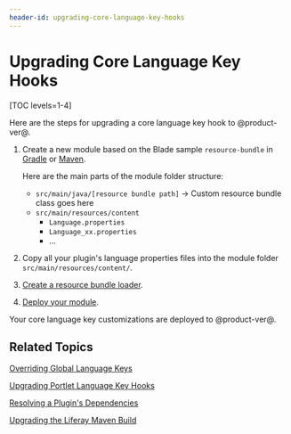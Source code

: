 ```yaml
---
header-id: upgrading-core-language-key-hooks
---
```


# Upgrading Core Language Key Hooks

[TOC levels=1-4]

Here are the steps for upgrading a core language key hook to @product-ver@. 

1.  Create a new module based on the Blade sample `resource-bundle` in 
    [Gradle](https://github.com/liferay/liferay-blade-samples/tree/master/gradle/extensions/resource-bundle)
    or [Maven](https://github.com/liferay/liferay-blade-samples/tree/master/maven/extensions/resource-bundle). 

    Here are the main parts of the module folder structure:

    - `src/main/java/[resource bundle path]` &rarr; Custom resource bundle class goes here 
    -  `src/main/resources/content`
        - `Language.properties`
        - `Language_xx.properties`
        - ...

2.  Copy all your plugin's language properties files into the module
    folder `src/main/resources/content/`.

3.  [Create a resource bundle loader](/docs/7-0/tutorials/-/knowledge_base/t/overriding-language-keys#create-a-resource-bundle-service-component). 

4.  [Deploy your module](/docs/7-1/tutorials/-/knowledge_base/t/starting-module-development#building-and-deploying-a-module). 

Your core language key customizations are deployed to @product-ver@. 

## Related Topics

[Overriding Global Language Keys](/docs/7-1/tutorials/-/knowledge_base/t/overriding-global-language-keys)

[Upgrading Portlet Language Key Hooks](/docs/7-1/tutorials/-/knowledge_base/t/upgrading-portlet-language-key-hooks)

[Resolving a Plugin's Dependencies](/docs/7-1/tutorials/-/knowledge_base/t/resolving-a-plugins-dependencies)

[Upgrading the Liferay Maven Build](/docs/7-1/tutorials/-/knowledge_base/t/upgrading-the-liferay-maven-build)     
